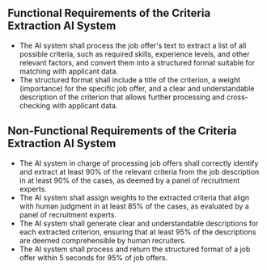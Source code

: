 ## Functional Requirements of the Criteria Extraction AI System
- The AI system shall process the job offer's text to extract a list of all possible criteria, such as required skills, experience levels, and other relevant factors, and convert them into a structured format suitable for matching with applicant data.
- The structured format shall include a title of the criterion, a weight (importance) for the specific job offer, and a clear and understandable description of the criterion that allows further processing and cross-checking with applicant data.


## Non-Functional Requirements of the Criteria Extraction AI System
 - The AI system in charge of processing job offers shall correctly identify and extract at least 90% of the relevant criteria from the job description in at least 90% of the cases, as deemed by a panel of recruitment experts.
 - The AI system shall assign weights to the extracted criteria that align with human judgment in at least 85% of the cases, as evaluated by a panel of recruitment experts.
 - The AI system shall generate clear and understandable descriptions for each extracted criterion, ensuring that at least 95% of the descriptions are deemed comprehensible by human recruiters.
 - The AI system shall process and return the structured format of a job offer within 5 seconds for 95% of job offers.
